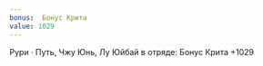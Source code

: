 ```yaml
---
bonus:  Бонус Крита 
value: 1029
---
```

Рури · Путь, Чжу Юнь, Лу Юйбай в отряде: Бонус Крита +1029
